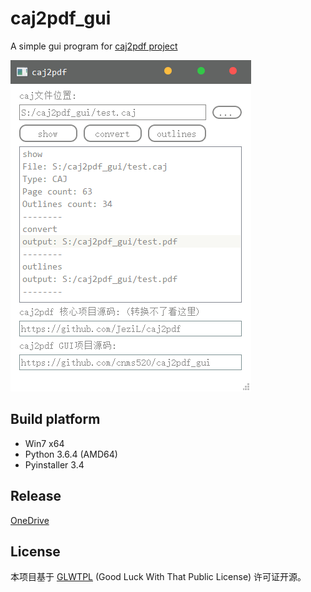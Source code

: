 # caj2pdf_gui

A simple gui program for [caj2pdf project](https://github.com/JeziL/caj2pdf)

![capture](README.assets/capture.png)

## Build platform

- Win7 x64
- Python 3.6.4 (AMD64)
- Pyinstaller 3.4

## Release

[OneDrive](https://1drv.ms/f/s!ApqgfoqX1ihmi2hH_3nCyS2lw9JC)

## License

本项目基于 [GLWTPL](https://github.com/me-shaon/GLWTPL)  (Good Luck With That Public License) 许可证开源。

